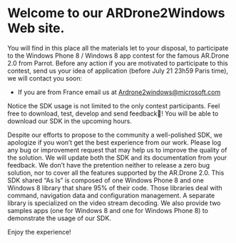 Welcome to our ARDrone2Windows Web site.
===

You will find in this place all the materials let to your disposal, to participate to the Windows Phone 8 / Windows 8 app contest for the famous AR.Drone 2.0 from Parrot. Before any action if you are motivated to participate to this contest, send us your idea of application (before July 21 23h59 Paris time), we will contact you soon:
-  If you are from France email us at Ardrone2windows@microsoft.com

Notice the SDK usage is not limited to the only contest participants. Feel free to download, test, develop and send feedback!
You will be able to download our SDK in the upcoming hours.

Despite our efforts to propose to the community a well-polished SDK, we apologize if you won’t get the best experience from our work. Please log any bug or improvement request that may help us to improve the quality of the solution. We will update both the SDK and its documentation from your feedback. We don’t have the pretention neither to release a zero bug solution, nor to cover all the features supported by the AR.Drone 2.0. 
This SDK shared “As Is” is composed of one Windows Phone 8 and one Windows 8 library that share 95% of their code. Those libraries deal with command, navigation data and configuration management. A separate library is specialized on the video stream decoding. We also provide two samples apps (one for Windows 8 and one for Windows Phone 8) to demonstrate the usage of our SDK.

Enjoy the experience!

